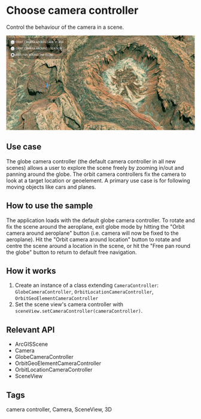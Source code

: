 <h1>Choose camera controller</h1>

<p>Control the behaviour of the camera in a scene.</p>

<p><img src="ChooseCameraController.png"/></p>

<h2>Use case</h2>

<p>The globe camera controller (the default camera controller in all new scenes) allows a user to explore the scene freely by zooming in/out and panning around the globe. The orbit camera controllers fix the camera to look at a target location or geoelement. A primary use case is for following moving objects like cars and planes.</p>

<h2>How to use the sample</h2>

<p> The application loads with the default globe camera controller. To rotate and fix the scene around the aeroplane, exit globe mode by hitting the "Orbit camera around aeroplane" button (i.e. camera will now be fixed to the aeroplane). Hit the "Orbit camera around location" button to rotate and centre the scene around a location in the scene, or hit the "Free pan round the globe" button to return to default free navigation.</p>                                   

<h2>How it works</h2>

<ol>
  <li>Create an instance of a class extending <code>CameraController</code>: <code>GlobeCameraController</code>, <code>OrbitLocationCameraController</code>, <code>OrbitGeoElementCameraController</code></li>
  <li>Set the scene view's camera controller with <code>sceneView.setCameraController(cameraController)</code>.</li>
</ol>

<h2>Relevant API</h2>

<ul>
  <li>ArcGISScene</li>
  <li>Camera</li>
  <li>GlobeCameraController</li>
  <li>OrbitGeoElementCameraController</li>
  <li>OrbitLocationCameraController</li>
  <li>SceneView</li>
</ul>

<h2>Tags</h2>

camera controller, Camera, SceneView, 3D


